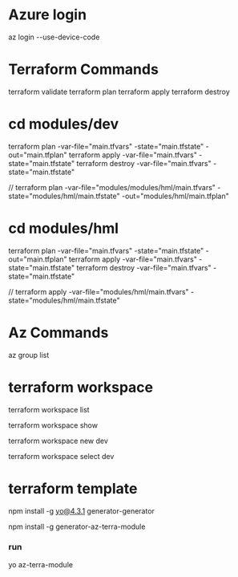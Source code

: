 # Azure login

az login --use-device-code

# Terraform Commands

terraform validate
terraform plan
terraform apply
terraform destroy

# cd modules/dev

terraform plan -var-file="main.tfvars" -state="main.tfstate" -out="main.tfplan"
terraform apply -var-file="main.tfvars" -state="main.tfstate"
terraform destroy -var-file="main.tfvars" -state="main.tfstate"

// terraform plan -var-file="modules/modules/hml/main.tfvars" -state="modules/hml/main.tfstate" -out="modules/hml/main.tfplan"

# cd modules/hml

terraform plan -var-file="main.tfvars" -state="main.tfstate" -out="main.tfplan"
terraform apply -var-file="main.tfvars" -state="main.tfstate"
terraform destroy -var-file="main.tfvars" -state="main.tfstate"

// terraform apply -var-file="modules/hml/main.tfvars" -state="modules/hml/main.tfstate"

# Az Commands

az group list

# terraform workspace

terraform workspace list

terraform workspace show

terraform workspace new dev

terraform workspace select dev

# terraform template

npm install -g yo@4.3.1 generator-generator

npm install -g generator-az-terra-module

### run

yo az-terra-module
